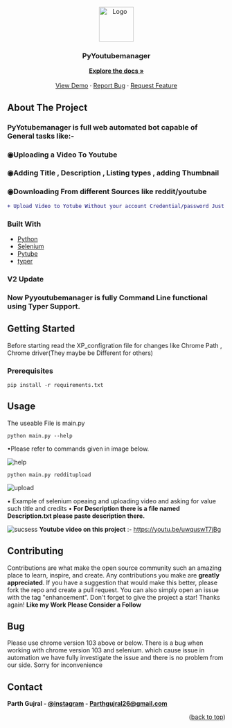 
<div id="top"></div>
<!-- PROJECT LOGO -->
<br />
<div align="center">
  <a href="https://github.com/Pggeeks/PyYoutubemanager">
    <img src="https://www.logo.wine/a/logo/YouTube/YouTube-Icon-Full-Color-Logo.wine.svg" alt="Logo" width="80" height="80">
  </a>
<h3 align="center">PyYoutubemanager</h3>
    <p align="center">
    <a href="https://github.com/Pggeeks/PyYoutubemanager"><strong>Explore the docs »</strong></a>
    <br />
    <br />
    <a href="https://github.com/Pggeeks/PyYoutubemanager">View Demo</a>
    ·
    <a href="https://github.com/Pggeeks/PyYoutubemanager/issues">Report Bug</a>
    ·
    <a href="https://github.com/Pggeeks/PyYoutubemanager/issues">Request Feature</a>
  </p>
</div>

## About The Project
### PyYotubemanager is full web automated bot capable of General tasks like:- 
### ◉Uploading a Video To Youtube
### ◉Adding Title , Description , Listing types , adding Thumbnail
### ◉Downloading From different Sources like reddit/youtube
 ```diff
+ Upload Video to Yotube Without your account Credential/password Just a loged-in Chrome Browser Needed 
```

### Built With

* [Python](https://python.org/)
* [Selenium](https://selenium.dev/)
* [Pytube](https://pytube.io/en/latest/)
* [typer](https://typer.tiangolo.com/)

### V2 Update
### Now Pyyoutubemanager is fully Command Line functional using Typer Support.
<!-- GETTING STARTED -->
## Getting Started
Before starting read the XP_configration file for changes like Chrome Path , Chrome driver(They maybe be Different for others)

### Prerequisites
```
pip install -r requirements.txt
```
<!-- USAGE EXAMPLES -->
## Usage
The useable File is main.py
```
python main.py --help
```
•Please refer to commands given in image below.

![help](https://user-images.githubusercontent.com/82941619/175384814-db4af66c-54b2-4988-816f-03e8d68e27aa.png)

```
python main.py redditupload
```
![upload](https://user-images.githubusercontent.com/82941619/175384938-f8251a18-2015-4e43-8ece-e41917ab042c.png)

• Example of selenium opeaing and uploading video and asking for value such title and credits
• **For Description there is a file named Description.txt please paste description there.**

![sucsess](https://user-images.githubusercontent.com/82941619/175384886-02b9fe7d-afeb-4abc-9f14-8cf64d65910d.png)
**Youtube video on this project** :- https://youtu.be/uwquswT7jBg
<!-- CONTRIBUTING -->
## Contributing
Contributions are what make the open source community such an amazing place to learn, inspire, and create. Any contributions you make are **greatly appreciated**.
If you have a suggestion that would make this better, please fork the repo and create a pull request. You can also simply open an issue with the tag "enhancement".
Don't forget to give the project a star! Thanks again!
**Like my Work Please Consider a Follow**
## Bug
Please use chrome version 103 above or below.
There is a bug when working with chrome version 103 and selenium.
which cause issue in automation we have fully investigate the issue and there is no problem from our side.
Sorry for inconvenience
<!-- CONTACT -->
## Contact

**Parth Gujral - [@instagram](https://instagram.com/pggeeks/) - Parthgujral26@gmail.com**

<p align="right">(<a href="#top">back to top</a>)</p>
